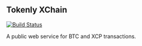 ## Tokenly XChain

[![Build Status](https://travis-ci.org/tokenly/xchain.svg?branch=master)](https://travis-ci.org/tokenly/xchain)

A public web service for BTC and XCP transactions.

